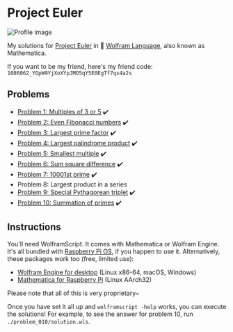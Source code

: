 # Project Euler

![Profile image](https://projecteuler.net/profile/yanalunaterra.png)

My solutions for [Project Euler](https://projecteuler.net) in 🐺 [Wolfram Language](https://www.wolfram.com/language/), also known as Mathematica.

If you want to be my friend, here's my friend code: `1086062_YOpW9YjXoXYpJMO5qY5E0EgTf7qs4a2s`

## Problems

- [Problem 1: Multiples of 3 or 5](problem_001/) ✔️
- [Problem 2: Even Fibonacci numbers](problem_002/) ✔️
- [Problem 3: Largest prime factor](problem_003/) ✔️
- [Problem 4: Largest palindrome product](problem_004/) ✔️
- [Problem 5: Smallest multiple](problem_005/) ✔️
- [Problem 6: Sum square difference](problem_006/) ✔️
- [Problem 7: 10001st prime](problem_007/) ✔️
- Problem 8: Largest product in a series
- [Problem 9: Special Pythagorean triplet](problem_009/) ✔️
- [Problem 10: Summation of primes](problem_010/) ✔️

## Instructions

You'll need WolframScript. It comes with Mathematica or Wolfram Engine. It's all bundled with [Raspberry Pi OS](https://www.raspberrypi.com/software/), if you happen to use it.
Alternatively, these packages work too (free, limited use):

- [Wolfram Engine for desktop](https://www.wolfram.com/engine/) (Linux x86-64, macOS, Windows)
- [Mathematica for Raspberry Pi](https://www.wolfram.com/raspberry-pi/) (Linux AArch32)

Please note that all of this is very proprietary~

Once you have set it all up and `wolframscript -help` works, you can execute the solutions!
For example, to see the answer for problem 10, run `./problem_010/solution.wls`.
